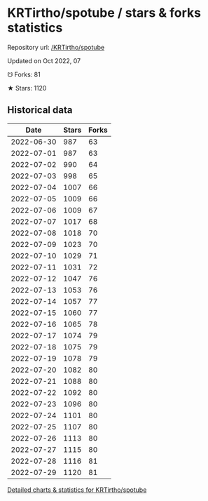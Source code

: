 # KRTirtho/spotube / stars & forks statistics

Repository url: [/KRTirtho/spotube](https://github.com/KRTirtho/spotube)

Updated on Oct 2022, 07

☋ Forks: 81

★ Stars: 1120

## Historical data
| Date | Stars | Forks |
|------|-------|-------|
| 2022-06-30 | 987 | 63 | 
| 2022-07-01 | 987 | 63 | 
| 2022-07-02 | 990 | 64 | 
| 2022-07-03 | 998 | 65 | 
| 2022-07-04 | 1007 | 66 | 
| 2022-07-05 | 1009 | 66 | 
| 2022-07-06 | 1009 | 67 | 
| 2022-07-07 | 1017 | 68 | 
| 2022-07-08 | 1018 | 70 | 
| 2022-07-09 | 1023 | 70 | 
| 2022-07-10 | 1029 | 71 | 
| 2022-07-11 | 1031 | 72 | 
| 2022-07-12 | 1047 | 76 | 
| 2022-07-13 | 1053 | 76 | 
| 2022-07-14 | 1057 | 77 | 
| 2022-07-15 | 1060 | 77 | 
| 2022-07-16 | 1065 | 78 | 
| 2022-07-17 | 1074 | 79 | 
| 2022-07-18 | 1075 | 79 | 
| 2022-07-19 | 1078 | 79 | 
| 2022-07-20 | 1082 | 80 | 
| 2022-07-21 | 1088 | 80 | 
| 2022-07-22 | 1092 | 80 | 
| 2022-07-23 | 1096 | 80 | 
| 2022-07-24 | 1101 | 80 | 
| 2022-07-25 | 1107 | 80 | 
| 2022-07-26 | 1113 | 80 | 
| 2022-07-27 | 1115 | 80 | 
| 2022-07-28 | 1116 | 81 | 
| 2022-07-29 | 1120 | 81 | 


[Detailed charts & statistics for KRTirtho/spotube](https://reviewgithub.com/rep/KRTirtho/spotube)
